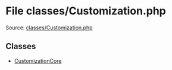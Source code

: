 File classes/Customization.php
=========

Source: [classes/Customization.php](https://github.com/PrestaShop/PrestaShop/blob/1.6.0.9/classes/Customization.php)


Classes
-------

* [CustomizationCore](class.CustomizationCore.md)

